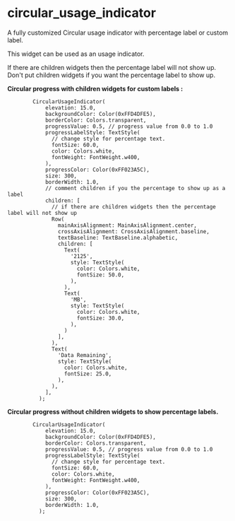 # circular_usage_indicator

A fully customized Circular usage indicator with percentage label or custom label.

This widget can be used as an usage indicator.

If there are children widgets then the percentage label will not show up.
Don't put children widgets if you want the percentage label to show up.

<b>Circular progress with children widgets for custom labels : </b>

            CircularUsageIndicator(
                elevation: 15.0,
                backgroundColor: Color(0xFFD4DFE5),
                borderColor: Colors.transparent,
                progressValue: 0.5, // progress value from 0.0 to 1.0
                progressLabelStyle: TextStyle(
                  // change style for percentage text.
                  fontSize: 60.0,
                  color: Colors.white,
                  fontWeight: FontWeight.w400,
                ),
                progressColor: Color(0xFF023A5C),
                size: 300,
                borderWidth: 1.0,
                // comment children if you the percentage to show up as a label
                children: [
                  // if there are children widgets then the percentage label will not show up
                  Row(
                    mainAxisAlignment: MainAxisAlignment.center,
                    crossAxisAlignment: CrossAxisAlignment.baseline,
                    textBaseline: TextBaseline.alphabetic,
                    children: [
                      Text(
                        '2125',
                        style: TextStyle(
                          color: Colors.white,
                          fontSize: 50.0,
                        ),
                      ),
                      Text(
                        'MB',
                        style: TextStyle(
                          color: Colors.white,
                          fontSize: 30.0,
                        ),
                      )
                    ],
                  ),
                  Text(
                    'Data Remaining',
                    style: TextStyle(
                      color: Colors.white,
                      fontSize: 25.0,
                    ),
                  ),
                ],
              );

<b>Circular progress without children widgets to show percentage labels. </b>

            CircularUsageIndicator(
                elevation: 15.0,
                backgroundColor: Color(0xFFD4DFE5),
                borderColor: Colors.transparent,
                progressValue: 0.5, // progress value from 0.0 to 1.0
                progressLabelStyle: TextStyle(
                  // change style for percentage text.
                  fontSize: 60.0,
                  color: Colors.white,
                  fontWeight: FontWeight.w400,
                ),
                progressColor: Color(0xFF023A5C),
                size: 300,
                borderWidth: 1.0,
              );
